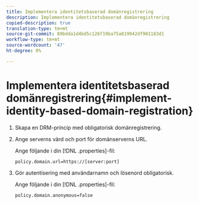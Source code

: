 ```yaml
---
title: Implementera identitetsbaserad domänregistrering
description: Implementera identitetsbaserad domänregistrering
copied-description: true
translation-type: tm+mt
source-git-commit: 89bdda1d4bd5c126f19ba75a819942df901183d1
workflow-type: tm+mt
source-wordcount: '47'
ht-degree: 0%

---
```



# Implementera identitetsbaserad domänregistrering{#implement-identity-based-domain-registration}

1. Skapa en DRM-princip med obligatorisk domänregistrering.
1. Ange serverns värd och port för domänserverns URL.

   Ange följande i din [!DNL .properties]-fil:

   ```
   policy.domain.url=https://[server:port] 
   ```

1. Gör autentisering med användarnamn och lösenord obligatorisk.

   Ange följande i din [!DNL .properties]-fil:

   ```
   policy.domain.anonymous=false 
   ```
